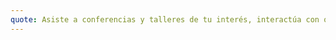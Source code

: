 ```yaml
---
quote: Asiste a conferencias y talleres de tu interés, interactúa con otros talentos y speakers, y no tengas miedo de hacer preguntas o networking y toma awita. 
---
```


